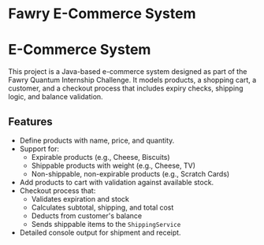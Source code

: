 # Fawry E-Commerce System

# E-Commerce System

This project is a Java-based e-commerce system designed as part of the Fawry Quantum Internship Challenge. It models products, a shopping cart, a customer, and a checkout process that includes expiry checks, shipping logic, and balance validation.

## Features

- Define products with name, price, and quantity.
- Support for:
  - Expirable products (e.g., Cheese, Biscuits)
  - Shippable products with weight (e.g., Cheese, TV)
  - Non-shippable, non-expirable products (e.g., Scratch Cards)
- Add products to cart with validation against available stock.
- Checkout process that:
  - Validates expiration and stock
  - Calculates subtotal, shipping, and total cost
  - Deducts from customer's balance
  - Sends shippable items to the `ShippingService`
- Detailed console output for shipment and receipt.
